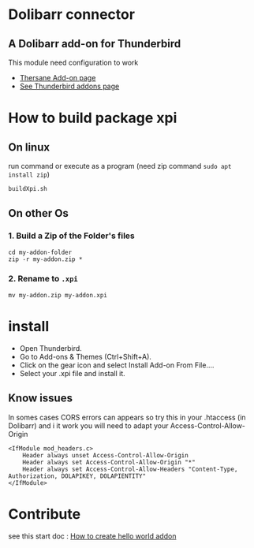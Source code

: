 # Dolibarr connector 

## A Dolibarr add-on for Thunderbird

This module need configuration to work 

- [Thersane Add-on page](https://www.thersane.fr/content/60-plugin-thunderbird-pour-dolibarr)
- [See Thunderbird addons page](https://addons.thunderbird.net/fr/thunderbird/addon/dolibarr-connector/)

# How to build package xpi
## On linux 
run command or execute as a program (need zip command ```sudo apt install zip```)
```bash
buildXpi.sh
```
## On other Os
### 1. Build a Zip of the Folder's files
```
cd my-addon-folder
zip -r my-addon.zip *
```
### 2. Rename to `.xpi`
```
mv my-addon.zip my-addon.xpi
```

# install
- Open Thunderbird.
- Go to Add-ons & Themes (Ctrl+Shift+A).
- Click on the gear icon and select Install Add-on From File….
- Select your .xpi file and install it.

## Know issues
 In somes cases CORS errors can appears so try this in your .htaccess (in Dolibarr) and i it work you will need to adapt your Access-Control-Allow-Origin
```
<IfModule mod_headers.c>
    Header always unset Access-Control-Allow-Origin
    Header always set Access-Control-Allow-Origin "*"
    Header always set Access-Control-Allow-Headers "Content-Type, Authorization, DOLAPIKEY, DOLAPIENTITY"
</IfModule>
```

# Contribute
see this start doc : [How to create hello world addon](https://developer.thunderbird.net/add-ons/hello-world-add-on)
